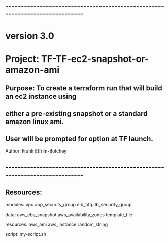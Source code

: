 ## ----------------------------------------------------------------------------
# version  3.0
#  Project: TF-TF-ec2-snapshot-or-amazon-ami
## Purpose: To create a terraform run that will build an ec2 instance using
## either a pre-existing snapshot or a standard amazon linux ami.
## User will be prompted for option at TF launch.
   Author:  Frank Effrim-Botchey
## ----------------------------------------------------------------------------

## Resources:

modules:
vpc
app_security_group
elb_http
lb_security_group

data:
aws_ebs_snapshot 
aws_availability_zones
template_file

resources:
aws_ami
aws_instance
random_string

script:
my-script.sh
